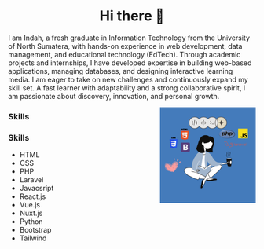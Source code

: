 <h1 align="center"> Hi there 👋 </h1>
<p> I am Indah, a fresh graduate in Information Technology from the University of North Sumatera, with hands-on experience in web development, data management, and educational technology (EdTech). Through academic projects and internships, I have developed expertise in building web-based applications, managing databases, and designing interactive learning media. I am eager to take on new challenges and continuously expand my skill set. A fast learner with adaptability and a strong collaborative spirit, I am passionate about discovery, innovation, and personal growth. </p>
<img align="right" src="indah.png" height="195" width="195">
<h3> Skills </h3>

<h3> Skills </h3>

- HTML             
- CSS               
- PHP               
- Laravel           
- Javacsript
- React.js
- Vue.js
- Nuxt.js
- Python
- Bootstrap
- Tailwind
